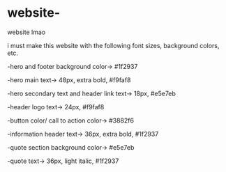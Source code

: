 # website-
website lmao

i must make this website with the following font sizes, background colors, etc.

-hero and footer background color-> #1f2937

-hero main text-> 48px, extra bold, #f9faf8

-hero secondary text and header link text-> 18px, #e5e7eb

-header logo text-> 24px, #f9faf8

-button color/ call to action color-> #3882f6

-information header text-> 36px, extra bold, #1f2937

-quote section background color-> #e5e7eb

-quote text-> 36px, light italic, #1f2937